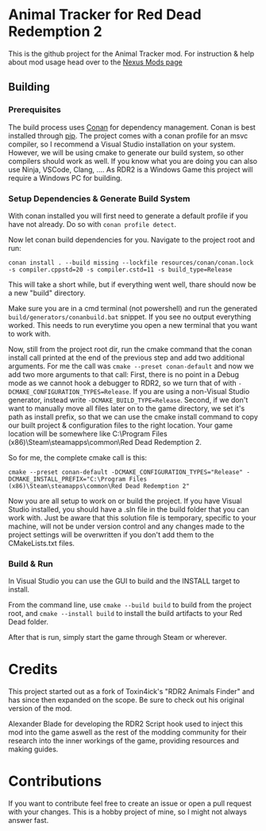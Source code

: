 # Animal Tracker for Red Dead Redemption 2

This is the github project for the Animal Tracker mod. For instruction & help about mod usage head over to the [Nexus Mods page](https://www.nexusmods.com/reddeadredemption2/mods/6827)

## Building

### Prerequisites

The build process uses [Conan](conan.io) for dependency management. Conan is best installed through [pip](https://pypi.org/project/pip/). The project comes with a conan profile for an msvc compiler, so I recommend a Visual Studio installation on your system. However, we will be using cmake to generate our build system, so other compilers should work as well. If you know what you are doing you can also use Ninja, VSCode, Clang, .... As RDR2 is a Windows Game this project will require a Windows PC for building.

### Setup Dependencies & Generate Build System

With conan installed you will first need to generate a default profile if you have not already. Do so with `conan profile detect`. 

Now let conan build dependencies for you. Navigate to the project root and run: 
```pwsh
conan install . --build missing --lockfile resources/conan/conan.lock -s compiler.cppstd=20 -s compiler.cstd=11 -s build_type=Release
```
This will take a short while, but if everything went well, thare should now be a new "build" directory. 

Make sure you are in a cmd terminal (not powershell) and run the generated `build/generators/conanbuild.bat` snippet. If you see no output everything worked. This needs to run everytime you open a new terminal that you want to work with.

Now, still from the project root dir, run the cmake command that the conan install call printed at the end of the previous step and add two additional arguments. For me the call was `cmake --preset conan-default` and now we add two more arguments to that call: First, there is no point in a Debug mode as we cannot hook a debugger to RDR2, so we turn that of with `-DCMAKE_CONFIGURATION_TYPES=Release`. If you are using a non-Visual Studio generator, instead write `-DCMAKE_BUILD_TYPE=Release`. Second, if we don't want to manually move all files later on to the game directory, we set it's path as install prefix, so that we can use the cmake install command to copy our built project & configuration files to the right location. Your game location will be somewhere like C:\Program Files (x86)\Steam\steamapps\common\Red Dead Redemption 2.

So for me, the complete cmake call is this:
```
cmake --preset conan-default -DCMAKE_CONFIGURATION_TYPES="Release" -DCMAKE_INSTALL_PREFIX="C:\Program Files (x86)\Steam\steamapps\common\Red Dead Redemption 2"
```

Now you are all setup to work on or build the project. If you have Visual Studio installed, you should have a .sln file in the build folder that you can work with. Just be aware that this solution file is temporary, specific to your machine, will not be under version control and any changes made to the project settings will be overwritten if you don't add them to the CMakeLists.txt files.

### Build & Run

In Visual Studio you can use the GUI to build and the INSTALL target to install.

From the command line, use `cmake --build build` to build from the project root, and `cmake --install build` to install the build artifacts to your Red Dead folder. 

After that is run, simply start the game through Steam or wherever.

# Credits 

This project started out as a fork of Toxin4ick's "RDR2 Animals Finder" and has since then expanded on the scope. Be sure to check out his original version of the mod.

Alexander Blade for developing the RDR2 Script hook used to inject this mod into the game aswell as the rest of the modding community for their research into the inner workings of the game, providing resources and making guides.

# Contributions

If you want to contribute feel free to create an issue or open a pull request with your changes. This is a hobby project of mine, so I might not always answer fast.

